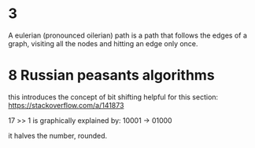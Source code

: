 # 3
A eulerian (pronounced oilerian) path is a path that follows the edges of a graph, visiting all the nodes and hitting an edge only once.

# 8 Russian peasants algorithms
this introduces the concept of bit shifting helpful for this section:
https://stackoverflow.com/a/141873

17 >> 1 is graphically explained by:
10001 -> 01000

it halves the number, rounded. 
